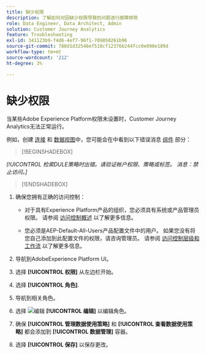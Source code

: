 ```yaml
---
title: 缺少权限
description: 了解如何对因缺少权限导致的问题进行故障排除
role: Data Engineer, Data Architect, Admin
solution: Customer Journey Analytics
feature: Troubleshooting
exl-id: 341123b9-f4d6-4ef7-96f1-789850261b96
source-git-commit: 788d1d32548ef510cf12376b244fcc0e090e189d
workflow-type: tm+mt
source-wordcount: '212'
ht-degree: 3%

---
```


# 缺少权限

当某些Adobe Experience Platform权限未设置时，Customer Journey Analytics无法正常运行。

例如，创建 [连接](../connections/overview.md) 和 [数据视图](../data-views/data-views.md)中，您可能会在中看到以下错误消息 [组件](/help/data-views/create-dataview.md#components) 部分：


>[!BEGINSHADEBOX]

*[!UICONTROL 检索DULE策略时出错。请验证帐户权限、策略或标签。 消息：禁止访问。]*

>[!ENDSHADEBOX]


1. 确保您拥有正确的访问控制：

   * 对于具有Experience Platform产品的组织，您必须具有系统或产品管理员权限。 请参阅 [访问控制概述](https://experienceleague.adobe.com/docs/experience-platform/access-control/home.html?lang=en#platform-permissions) 以了解更多信息。

   * 您必须是AEP-Default-All-Users产品配置文件中的用户。 如果您没有将您自己添加到此配置文件的权限，请咨询管理员。 请参阅 [访问控制层级和工作流](https://experienceleague.adobe.com/docs/experience-platform/access-control/home.html?lang=en#access-control-hierarchy-and-workflow) 以了解更多信息。


1. 导航到AdobeExperience Platform UI。

1. 选择 **[!UICONTROL 权限]** 从左边栏开始。

1. 选择 **[!UICONTROL 角色]**.

1. 导航到相关角色。

1. 选择 ![编辑](https://spectrum.adobe.com/static/icons/workflow_18/Smock_Edit_18_N.svg) **[!UICONTROL 编辑]** 以编辑角色。

1. 确保 **[!UICONTROL 管理数据使用策略]** 和 **[!UICONTROL 查看数据使用策略]** 都会添加到 **[!UICONTROL 数据管理]** 容器。

1. 选择 **[!UICONTROL 保存]** 以保存更改。

